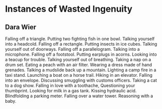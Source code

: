 # Instances of Wasted Ingenuity
## Dara Wier
Falling off a triangle.
Putting two fighting fish in one bowl.
Talking yourself into a headcold.
Falling off a rectangle.
Putting insects in ice cubes.
Talking yourself out of doorways.
Falling off a parallelogram.
Talking into a microphone.
Falling off a footstool.
Putting earplugs in acorns.
Looking into a teacup for trouble.
Talking yourself out of breathing.
Taking a nap on a drum set.
Eating a peach with an air filter.
Wearing a dress made of hand grenades.
Talking a mudslide back up a mountain.
Lighting a camp fire in a taxi stand.
Launching a boat on a horse trail.
Hiking in an elevator.
Falling into an envelope.
Discussing smuggling with customs officers.
Taking a cat to a dog show.
Falling in love with a toothache,
Questioning your thumbprint.
Looking for milk in a gas tank.
Kissing hydraulic acid.
Blindfolding a parking meter.
Falling over a water tower.
Reasoning with a baby.
